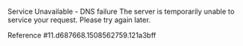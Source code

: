 Service Unavailable - DNS failure The server is temporarily unable to service your request. Please try again later.

Reference #11.d687668.1508562759.121a3bff